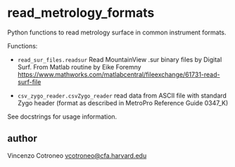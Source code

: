 # read_metrology_formats
Python functions to read metrology surface in common instrument formats.


Functions:
- `read_sur_files.readsur`
Read MountainView .sur binary files by Digital Surf. 
From Matlab routine by Eike Foremny 
https://www.mathworks.com/matlabcentral/fileexchange/61731-read-surf-file

- `csv_zygo_reader.csvZygo_reader`
read data from ASCII file with standard Zygo header (format 
as described in MetroPro Reference Guide 0347_K)

See docstrings for usage information.


## author
Vincenzo Cotroneo
vcotroneo@cfa.harvard.edu
